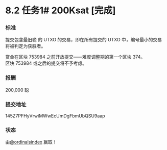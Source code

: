 # 8.2 任务1# 200Ksat \[完成]

### 标准

提交包含最旧聪 的 UTXO 的交易，即在所有提交的 UTXO 中，编号最小的交易将被判定为获胜者。

赏金在区块 753984 之前开放提交——难度调整期的第一个区块 374。\
区块 753984 或之后的提交将不予考虑。&#x20;

### 报酬

200,000 聪&#x20;

### 提交地址

145Z7PFHyVrwiMWwEcUmDgFbmUbQSU9aap&#x20;

### 状态

由[@ordinalsindex](https://twitter.com/rodarmor/status/1569883266508853251) 赢取！
